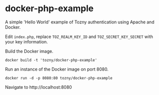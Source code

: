docker-php-example
==================

A simple 'Hello World' example of Tozny authentication using Apache and Docker.

Edit `index.php`, replace `TOZ_REALM_KEY_ID` and `TOZ_SECRET_KEY_SECRET` with your key information.

Build the Docker image.
```
docker build -t 'tozny/docker-php-example'
```

Run an instance of the Docker image on port 8080.
```
docker run -d -p 8080:80 tozny/docker-php-example
```

Navigate to http://localhost:8080
